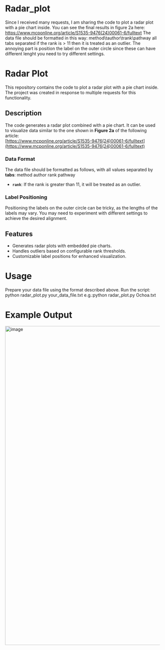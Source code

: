 # Radar_plot
Since I received many requests, I am sharing the code to plot a radar plot with a pie chart inside.
You can see the final results in figure 2a here: https://www.mcponline.org/article/S1535-9476(24)00061-6/fulltext 
The data file should be formatted in this way:
method\tauthor\trank\pathway all tabs separated
if the rank is > 11 then it is treated as an outlier.
The annoying part is position the label on the outer circle since these can have different lenght you need to try different settings.


# Radar Plot

This repository contains the code to plot a radar plot with a pie chart inside. The project was created in response to multiple requests for this functionality.

## Description

The code generates a radar plot combined with a pie chart. It can be used to visualize data similar to the one shown in **Figure 2a** of the following article:  
[https://www.mcponline.org/article/S1535-9476(24)00061-6/fulltext](https://www.mcponline.org/article/S1535-9476(24)00061-6/fulltext)

### Data Format

The data file should be formatted as follows, with all values separated by **tabs**:
method author rank pathway

- **`rank`**: If the rank is greater than 11, it will be treated as an outlier.

### Label Positioning

Positioning the labels on the outer circle can be tricky, as the lengths of the labels may vary. You may need to experiment with different settings to achieve the desired alignment.

## Features

- Generates radar plots with embedded pie charts.
- Handles outliers based on configurable rank thresholds.
- Customizable label positions for enhanced visualization.

# Usage
Prepare your data file using the format described above.
Run the script:
python radar_plot.py your_data_file.txt
e.g.:python radar_plot.py Ochoa.txt
# Example Output
<img width="1035" alt="image" src="https://github.com/user-attachments/assets/99d6d47d-2043-4c80-83a1-8c9a24299aeb" />

